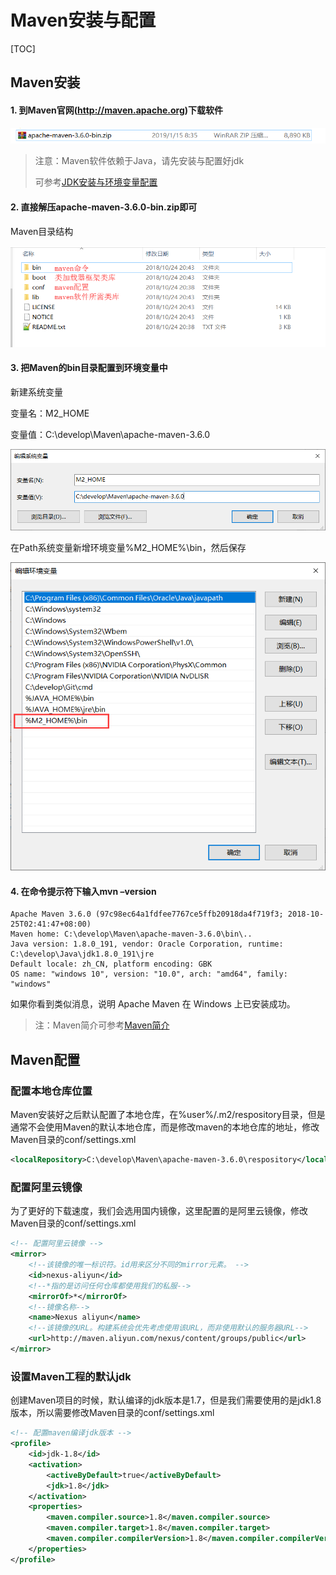 # Maven安装与配置

[TOC]

## Maven安装

#### 1. 到Maven官网(http://maven.apache.org)下载软件


![Maven安装包](https://raw.githubusercontent.com/JourWon/image/master/Maven安装与配置/Maven安装包.png)

> 注意：Maven软件依赖于Java，请先安装与配置好jdk
>
> 可参考[JDK安装与环境变量配置](https://blog.csdn.net/ThinkWon/article/details/94353907) 

#### 2. 直接解压apache-maven-3.6.0-bin.zip即可

Maven目录结构

![Maven目录结构](https://raw.githubusercontent.com/JourWon/image/master/Maven安装与配置/Maven目录结构.png)

#### 3. 把Maven的bin目录配置到环境变量中

新建系统变量

变量名：M2_HOME

变量值：C:\develop\Maven\apache-maven-3.6.0

![新建系统变量](https://raw.githubusercontent.com/JourWon/image/master/Maven安装与配置/新建系统变量.png)



在Path系统变量新增环境变量%M2_HOME%\bin，然后保存

![新建环境变量](https://raw.githubusercontent.com/JourWon/image/master/Maven安装与配置/新增环境变量.png)

#### 4. 在命令提示符下输入mvn –version 

```shell
Apache Maven 3.6.0 (97c98ec64a1fdfee7767ce5ffb20918da4f719f3; 2018-10-25T02:41:47+08:00)
Maven home: C:\develop\Maven\apache-maven-3.6.0\bin\..
Java version: 1.8.0_191, vendor: Oracle Corporation, runtime: C:\develop\Java\jdk1.8.0_191\jre
Default locale: zh_CN, platform encoding: GBK
OS name: "windows 10", version: "10.0", arch: "amd64", family: "windows"
```

如果你看到类似消息，说明 Apache Maven 在 Windows 上已安装成功。

> 注：Maven简介可参考[Maven简介](https://blog.csdn.net/ThinkWon/article/details/94346090) 



## Maven配置

### 配置本地仓库位置

Maven安装好之后默认配置了本地仓库，在%user%/.m2/respository目录，但是通常不会使用Maven的默认本地仓库，而是修改maven的本地仓库的地址，修改Maven目录的conf/settings.xml

```xml
<localRepository>C:\develop\Maven\apache-maven-3.6.0\respository</localRepository>
```



### 配置阿里云镜像

为了更好的下载速度，我们会选用国内镜像，这里配置的是阿里云镜像，修改Maven目录的conf/settings.xml

```xml
<!-- 配置阿里云镜像 -->
<mirror>
    <!--该镜像的唯一标识符。id用来区分不同的mirror元素。 -->
    <id>nexus-aliyun</id>
    <!--*指的是访问任何仓库都使用我们的私服-->
    <mirrorOf>*</mirrorOf>
    <!--镜像名称-->
    <name>Nexus aliyun</name>
    <!--该镜像的URL。构建系统会优先考虑使用该URL，而非使用默认的服务器URL-->
 	<url>http://maven.aliyun.com/nexus/content/groups/public</url>
</mirror> 
```



### 设置Maven工程的默认jdk

创建Maven项目的时候，默认编译的jdk版本是1.7，但是我们需要使用的是jdk1.8版本，所以需要修改Maven目录的conf/settings.xml

```xml
<!-- 配置maven编译jdk版本 -->
<profile>    
    <id>jdk-1.8</id>    
    <activation>    
        <activeByDefault>true</activeByDefault>    
        <jdk>1.8</jdk>    
    </activation>    
    <properties>    
        <maven.compiler.source>1.8</maven.compiler.source>    
        <maven.compiler.target>1.8</maven.compiler.target>
        <maven.compiler.compilerVersion>1.8</maven.compiler.compilerVersion> 
    </properties>    
</profile>
```


